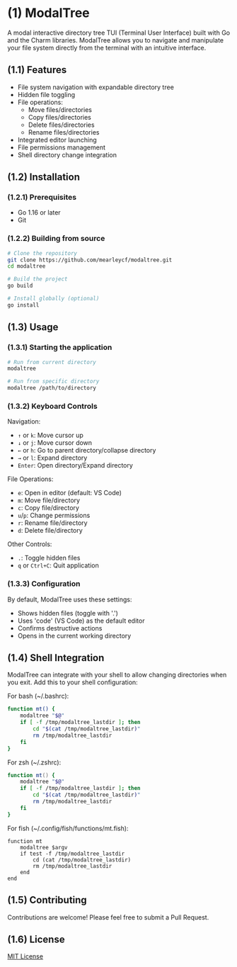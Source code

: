 # (1) ModalTree

A modal interactive directory tree TUI (Terminal User Interface) built with Go and the Charm libraries. ModalTree allows you to navigate and manipulate your file system directly from the terminal with an intuitive interface.

## (1.1) Features

- File system navigation with expandable directory tree
- Hidden file toggling
- File operations:
  - Move files/directories
  - Copy files/directories
  - Delete files/directories
  - Rename files/directories
- Integrated editor launching
- File permissions management
- Shell directory change integration

## (1.2) Installation

### (1.2.1) Prerequisites

- Go 1.16 or later
- Git

### (1.2.2) Building from source

```bash
# Clone the repository
git clone https://github.com/mearleycf/modaltree.git
cd modaltree

# Build the project
go build

# Install globally (optional)
go install
```

## (1.3) Usage

### (1.3.1) Starting the application

```bash
# Run from current directory
modaltree

# Run from specific directory
modaltree /path/to/directory
```

### (1.3.2) Keyboard Controls

Navigation:

- `↑` or `k`: Move cursor up
- `↓` or `j`: Move cursor down
- `←` or `h`: Go to parent directory/collapse directory
- `→` or `l`: Expand directory
- `Enter`: Open directory/Expand directory

File Operations:

- `e`: Open in editor (default: VS Code)
- `m`: Move file/directory
- `c`: Copy file/directory
- `u`/`p`: Change permissions
- `r`: Rename file/directory
- `d`: Delete file/directory

Other Controls:

- `.`: Toggle hidden files
- `q` or `Ctrl+C`: Quit application

### (1.3.3) Configuration

By default, ModalTree uses these settings:

- Shows hidden files (toggle with '.')
- Uses 'code' (VS Code) as the default editor
- Confirms destructive actions
- Opens in the current working directory

## (1.4) Shell Integration

ModalTree can integrate with your shell to allow changing directories when you exit. Add this to your shell configuration:

For bash (~/.bashrc):

```bash
function mt() {
    modaltree "$@"
    if [ -f /tmp/modaltree_lastdir ]; then
        cd "$(cat /tmp/modaltree_lastdir)"
        rm /tmp/modaltree_lastdir
    fi
}
```

For zsh (~/.zshrc):

```zsh
function mt() {
    modaltree "$@"
    if [ -f /tmp/modaltree_lastdir ]; then
        cd "$(cat /tmp/modaltree_lastdir)"
        rm /tmp/modaltree_lastdir
    fi
}
```

For fish (~/.config/fish/functions/mt.fish):

```fish
function mt
    modaltree $argv
    if test -f /tmp/modaltree_lastdir
        cd (cat /tmp/modaltree_lastdir)
        rm /tmp/modaltree_lastdir
    end
end
```

## (1.5) Contributing

Contributions are welcome! Please feel free to submit a Pull Request.

## (1.6) License

[MIT License](LICENSE)
